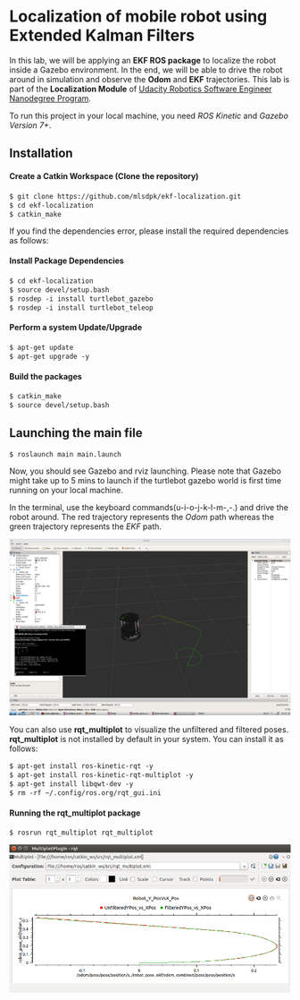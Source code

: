[//]: # (Image References)
[image_0]: img/Outcome.png
[image_1]: img/rqt.png

# Localization of mobile robot using Extended Kalman Filters

In this lab, we will be applying an **EKF ROS package** to localize the robot inside a Gazebo environment. In the end, we will be able to drive the robot around in simulation and observe the **Odom** and **EKF** trajectories. This lab is part of the **Localization Module** of [Udacity Robotics Software Engineer Nanodegree Program](https://www.udacity.com/course/robotics-software-engineer--nd209).

To run this project in your local machine, you need *ROS Kinetic* and *Gazebo Version 7+*.

## Installation

#### Create a Catkin Workspace (Clone the repository)

```
$ git clone https://github.com/mlsdpk/ekf-localization.git
$ cd ekf-localization
$ catkin_make
```

If you find the dependencies error, please install the required dependencies as follows:

#### Install Package Dependencies

```
$ cd ekf-localization
$ source devel/setup.bash
$ rosdep -i install turtlebot_gazebo
$ rosdep -i install turtlebot_teleop
```

#### Perform a system Update/Upgrade

```
$ apt-get update
$ apt-get upgrade -y
```

#### Build the packages

```
$ catkin_make
$ source devel/setup.bash
```

## Launching the main file

```
$ roslaunch main main.launch
```

Now, you should see Gazebo and rviz launching. Please note that Gazebo might take up to 5 mins to launch if the turtlebot gazebo world is first time running on your local machine.

In the terminal, use the keyboard commands(u-i-o-j-k-l-m-,-.) and drive the robot around. The red trajectory represents the *Odom* path whereas the green trajectory represents the *EKF* path.

![alt text][image_0]

You can also use **rqt_multiplot** to visualize the unfiltered and filtered poses. **rqt_multiplot** is not installed by default in your system. You can install it as follows:

```
$ apt-get install ros-kinetic-rqt -y
$ apt-get install ros-kinetic-rqt-multiplot -y
$ apt-get install libqwt-dev -y
$ rm -rf ~/.config/ros.org/rqt_gui.ini
```

#### Running the rqt_multiplot package

```
$ rosrun rqt_multiplot rqt_multiplot
```
![alt text][image_1]


